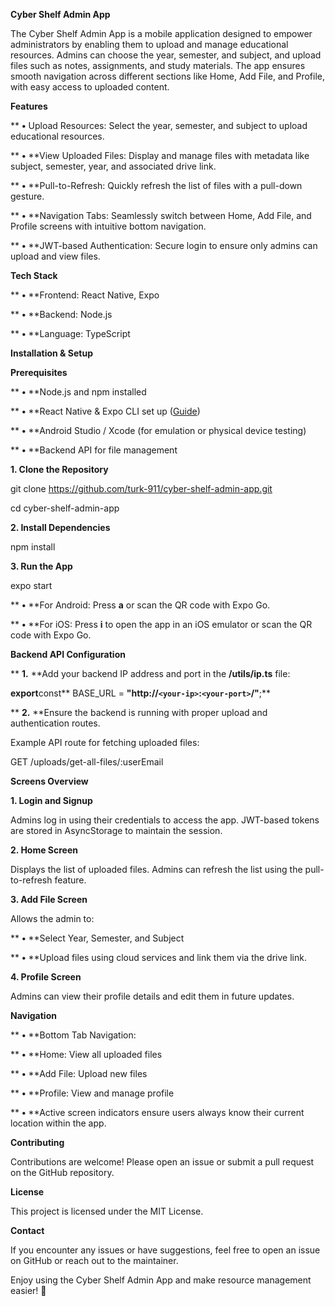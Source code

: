 
**Cyber Shelf Admin App**

The Cyber Shelf Admin App is a mobile application designed to empower administrators by enabling them to upload and manage educational resources. Admins can choose the year, semester, and subject, and upload files such as notes, assignments, and study materials. The app ensures smooth navigation across different sections like Home, Add File, and Profile, with easy access to uploaded content.

**Features**

**	**•**	Upload Resources: Select the year, semester, and subject to upload educational resources.

**	**•**	**View Uploaded Files: Display and manage files with metadata like subject, semester, year, and associated drive link.

**	**•**	**Pull-to-Refresh: Quickly refresh the list of files with a pull-down gesture.

**	**•**	**Navigation Tabs: Seamlessly switch between Home, Add File, and Profile screens with intuitive bottom navigation.

**	**•**	**JWT-based Authentication: Secure login to ensure only admins can upload and view files.

**Tech Stack**

**	**•**	**Frontend: React Native, Expo

**	**•**	**Backend: Node.js

**	**•**	**Language: TypeScript

**Installation & Setup**

**Prerequisites**

**	**•**	**Node.js and npm installed

**	**•**	**React Native & Expo CLI set up ([Guide](https://reactnative.dev/docs/environment-setup))

**	**•**	**Android Studio / Xcode (for emulation or physical device testing)

**	**•**	**Backend API for file management

**1. Clone the Repository**

git clone https://github.com/turk-911/cyber-shelf-admin-app.git

cd cyber-shelf-admin-app

**2. Install Dependencies**

npm install

**3. Run the App**

expo start

**	**•**	**For Android: Press **a** or scan the QR code with Expo Go.

**	**•**	**For iOS: Press **i** to open the app in an iOS emulator or scan the QR code with Expo Go.

**Backend API Configuration**

**	**1.**	**Add your backend IP address and port in the **/utils/ip.ts** file:

**export**const** BASE_URL = **"http://`<your-ip>`:`<your-port>`/"**;**

**	**2.**	**Ensure the backend is running with proper upload and authentication routes.

Example API route for fetching uploaded files:

GET /uploads/get-all-files/:userEmail

**Screens Overview**

**1. Login and Signup**

Admins log in using their credentials to access the app. JWT-based tokens are stored in AsyncStorage to maintain the session.

**2. Home Screen**

Displays the list of uploaded files. Admins can refresh the list using the pull-to-refresh feature.

**3. Add File Screen**

Allows the admin to:

**	**•**	**Select Year, Semester, and Subject

**	**•**	**Upload files using cloud services and link them via the drive link.

**4. Profile Screen**

Admins can view their profile details and edit them in future updates.

**Navigation**

**	**•**	**Bottom Tab Navigation:

**	**•**	**Home: View all uploaded files

**	**•**	**Add File: Upload new files

**	**•**	**Profile: View and manage profile

**	**•**	**Active screen indicators ensure users always know their current location within the app.

**Contributing**

Contributions are welcome! Please open an issue or submit a pull request on the GitHub repository.

**License**

This project is licensed under the MIT License.

**Contact**

If you encounter any issues or have suggestions, feel free to open an issue on GitHub or reach out to the maintainer.

Enjoy using the Cyber Shelf Admin App and make resource management easier! 🎉
